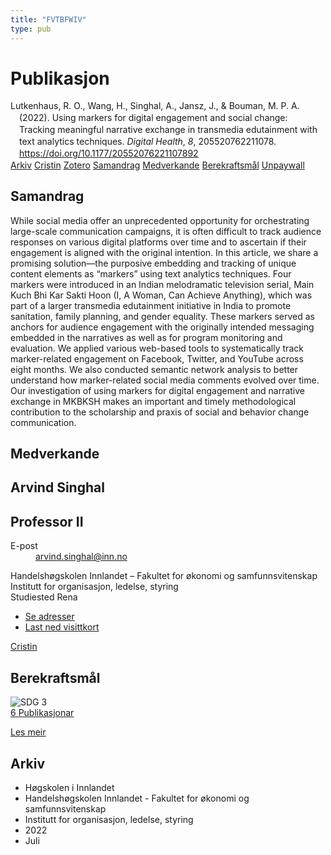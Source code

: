 ```yaml
---
title: "FVTBFWIV"
type: pub
---
```

<h1>Publikasjon</h1>
<article id="csl-bib-container-FVTBFWIV" class="csl-bib-container">
  <div class="csl-bib-body" style="line-height: 1.35; padding-left: 1em; text-indent:-1em;">
  <div class="csl-entry">Lutkenhaus, R. O., Wang, H., Singhal, A., Jansz, J., &amp; Bouman, M. P. A. (2022). Using markers for digital engagement and social change: Tracking meaningful narrative exchange in transmedia edutainment with text analytics techniques. <i>Digital Health</i>, <i>8</i>, 205520762211078. <a href="https://doi.org/10.1177/20552076221107892">https://doi.org/10.1177/20552076221107892</a></div>
</div>
  <div class="csl-bib-buttons">
    <a href="#taxonomy-article-FVTBFWIV" class="csl-bib-button">Arkiv</a>
    <a href="https://app.cristin.no/results/show.jsf?id=2038132" alt="Cristin URL" class="csl-bib-button">Cristin</a>
    <a href="http://zotero.org/groups/5402882/items/FVTBFWIV" alt="Zotero URL" class="csl-bib-button">Zotero</a>
    <a href="#abstract-article-FVTBFWIV" class="csl-bib-button">Samandrag</a>
    <a href="#contributors-article-FVTBFWIV" class="csl-bib-button">Medverkande</a>
    <a href="#sdg-article-FVTBFWIV" class="csl-bib-button">Berekraftsmål</a>
    <a href="https://journals.sagepub.com/doi/pdf/10.1177/20552076221107892" class="csl-bib-button">Unpaywall</a>
  </div>
  <div id="csl-bib-meta-container-FVTBFWIV"></div>
</article>
<div id="csl-bib-meta-FVTBFWIV" class="csl-bib-meta">
  <article id="abstract-article-FVTBFWIV" class="abstract-article">
    <h1>Samandrag</h1>
    While social media offer an unprecedented opportunity for orchestrating large-scale communication campaigns, it is often difficult to track audience responses on various digital platforms over time and to ascertain if their engagement is aligned with the original intention. In this article, we share a promising solution—the purposive embedding and tracking of unique content elements as “markers” using text analytics techniques. Four markers were introduced in an Indian melodramatic television serial, Main Kuch Bhi Kar Sakti Hoon (I, A Woman, Can Achieve Anything), which was part of a larger transmedia edutainment initiative in India to promote sanitation, family planning, and gender equality. These markers served as anchors for audience engagement with the originally intended messaging embedded in the narratives as well as for program monitoring and evaluation. We applied various web-based tools to systematically track marker-related engagement on Facebook, Twitter, and YouTube across eight months. We also conducted semantic network analysis to better understand how marker-related social media comments evolved over time. Our investigation of using markers for digital engagement and narrative exchange in MKBKSH makes an important and timely methodological contribution to the scholarship and praxis of social and behavior change communication.
  </article>
  <article id="contributors-article-FVTBFWIV" class="contributors-article">
    <h1>Medverkande</h1>
    <div class="personas"> <div class="vrtx-hinn-person-card"> <div class="photo"> <i class="lar la-user-circle missing-person"></i> </div> <div class="info"> <hgroup><h1>Arvind Singhal</h1> <h2>Professor II</h2> </hgroup><dl> <dt>E-post</dt> <dd> <a href="mailto:arvind.singhal@inn.no">arvind.singhal@inn.no</a> </dd> </dl> <p> Handelshøgskolen Innlandet – Fakultet for økonomi og samfunnsvitenskap<br> Institutt for organisasjon, ledelse, styring<br> Studiested Rena </p> <ul class="vrtx-hinn-links"> <li><a href="https://www.inn.no/finn-en-ansatt/arvind-singhal.html#vrtx-hinn-addresses">Se adresser</a></li> <li><a href="https://www.inn.no/finn-en-ansatt/arvind-singhal.html?vrtx=vcf">Last ned visittkort</a></li> </ul> </div> </div> <a href="https://app.cristin.no/persons/show.jsf?id=863653" alt="Cristin URL" class="personas-cristin">Cristin</a> </div>
  </article>
  <article id="sdg-article-FVTBFWIV" class="sdg-article">
    <h1>Berekraftsmål</h1>
    <div class="sdg-container"><div id="sdg3" class="sdg"> <img src="{{< params subfolder >}}images/sdg/sdg03_no.png" class="image" alt="SDG 3"> <div class="sdg-overlay"> <a href="{{< params subfolder >}}no/archive/?sdg=3#archive" class="sdg-publication-count"><span>6</span> Publikasjonar</a> <p><a href="NA" class="sdg-read-more">Les meir</a></p> </div> </div></div>
  </article>
  <article id="taxonomy-article-FVTBFWIV" class="taxonomy-article">
    <h1>Arkiv</h1>
    <ul>
      <li>Høgskolen i Innlandet</li>
      <li>Handelshøgskolen Innlandet - Fakultet for økonomi og samfunnsvitenskap</li>
      <li>Institutt for organisasjon, ledelse, styring</li>
      <li>2022</li>
      <li>Juli</li>
    </ul>
  </article>
</div>
